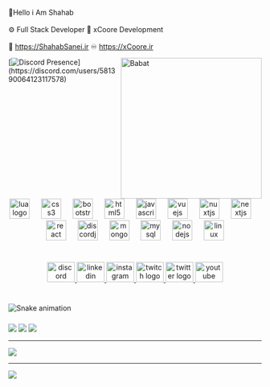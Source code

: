 🌟Hello i Am Shahab<br><br>⚙️ Full Stack Developer 💠 xCoore Development<br><br>💙 https://ShahabSanei.ir ♾️ https://xCoore.ir


<a target="_blank">
   <img align="right" height="280" width= "280px" alt="Babat" src="https://cdn.discordapp.com/attachments/895819363423244378/1138465430076403763/shahab2.png" />
</a>


[![Discord Presence](https://lanyard-profile-readme.vercel.app/api/581390064123117578?theme=light&bg=809ecf&animated=false&hideDiscrim=true&borderRadius=30px&idleMessage=Probably%20doing%20something%20else...)](https://discord.com/users/581390064123117578)

###

<br clear="both">

<div align="center">
  <img src="https://cdn.jsdelivr.net/gh/devicons/devicon/icons/lua/lua-original.svg" height="40" alt="lua logo"  />
  <img width="15" />
  <img src="https://cdn.jsdelivr.net/gh/devicons/devicon/icons/css3/css3-original.svg" height="40" alt="css3 logo"  />
  <img width="15" />
  <img src="https://cdn.jsdelivr.net/gh/devicons/devicon/icons/bootstrap/bootstrap-original.svg" height="40" alt="bootstrap logo"  />
  <img width="15" />
  <img src="https://cdn.jsdelivr.net/gh/devicons/devicon/icons/html5/html5-original.svg" height="40" alt="html5 logo"  />
  <img width="15" />
  <img src="https://cdn.jsdelivr.net/gh/devicons/devicon/icons/javascript/javascript-original.svg" height="40" alt="javascript logo"  />
  <img width="15" />
  <img src="https://cdn.jsdelivr.net/gh/devicons/devicon/icons/vuejs/vuejs-original.svg" height="40" alt="vuejs logo"  />
  <img width="15" />
  <img src="https://cdn.jsdelivr.net/gh/devicons/devicon/icons/nuxtjs/nuxtjs-original.svg" height="40" alt="nuxtjs logo"  />
  <img width="15" />
  <img src="https://cdn.jsdelivr.net/gh/devicons/devicon/icons/nextjs/nextjs-original.svg" height="40" alt="nextjs logo"  />
  <img width="15" />
  <img src="https://cdn.jsdelivr.net/gh/devicons/devicon/icons/react/react-original.svg" height="40" alt="react logo"  />
  <img width="15" />
  <img src="https://cdn.jsdelivr.net/gh/devicons/devicon/icons/discordjs/discordjs-original.svg" height="40" alt="discordjs logo"  />
  <img width="15" />
  <img src="https://cdn.jsdelivr.net/gh/devicons/devicon/icons/mongodb/mongodb-original.svg" height="40" alt="mongodb logo"  />
  <img width="15" />
  <img src="https://cdn.jsdelivr.net/gh/devicons/devicon/icons/mysql/mysql-original.svg" height="40" alt="mysql logo"  />
  <img width="15" />
  <img src="https://cdn.jsdelivr.net/gh/devicons/devicon/icons/nodejs/nodejs-original.svg" height="40" alt="nodejs logo"  />
  <img width="15" />
  <img src="https://cdn.jsdelivr.net/gh/devicons/devicon/icons/linux/linux-original.svg" height="40" alt="linux logo"  />
</div>

###

<br clear="both">

<div align="center">
  <a href="https://discord.gg/AMhxVmwJkf" target="_blank">
    <img src="https://raw.githubusercontent.com/maurodesouza/profile-readme-generator/master/src/assets/icons/social/discord/default.svg" width="55" height="40" alt="discord logo"  />
  </a>
  <a href="kedin.com/in/shahab-sanei-346b32240/" target="_blank">
    <img src="https://raw.githubusercontent.com/maurodesouza/profile-readme-generator/master/src/assets/icons/social/linkedin/default.svg" width="55" height="40" alt="linkedin logo"  />
  </a>
  <a href="https://instagram.com/shahabsanei.ir" target="_blank">
    <img src="https://raw.githubusercontent.com/maurodesouza/profile-readme-generator/master/src/assets/icons/social/instagram/default.svg" width="55" height="40" alt="instagram logo"  />
  </a>
  <a href="https://www.twitch.tv/xd_shahab" target="_blank">
    <img src="https://raw.githubusercontent.com/maurodesouza/profile-readme-generator/master/src/assets/icons/social/twitch/default.svg" width="55" height="40" alt="twitch logo"  />
  </a>
  <a href="https://twitter.com/shahab_xd" target="_blank">
    <img src="https://raw.githubusercontent.com/maurodesouza/profile-readme-generator/master/src/assets/icons/social/twitter/default.svg" width="55" height="40" alt="twitter logo"  />
  </a>
  <a href="https://www.youtube.com/channel/UCTMPyA5L9oVMIPKVyRNxrPQ" target="_blank">
    <img src="https://raw.githubusercontent.com/maurodesouza/profile-readme-generator/master/src/assets/icons/social/youtube/default.svg" width="55" height="40" alt="youtube logo"  />
  </a>
</div>

###

<br clear="both">

<img src="https://raw.githubusercontent.com/xDShahab/xDShahab/output/snake.svg" alt="Snake animation" />

###


![](https://github-readme-stats.vercel.app/api?username=xDShahab&theme=vue&hide_border=true&include_all_commits=true&count_private=true)
![](https://github-readme-streak-stats.herokuapp.com/?user=xDShahab&theme=vue&hide_border=true)
![](https://github-readme-stats.vercel.app/api/top-langs/?username=xDShahab&theme=vue&hide_border=true&include_all_commits=true&count_private=true&layout=compact)

---

![](https://github-profile-trophy.vercel.app/?username=xDShahab&theme=onedark&no-frame=true&no-bg=true&margin-w=4)

---

[![](https://visitcount.itsvg.in/api?id=xDShahab&label=Profile%20Views&color=12&icon=5&pretty=true)](https://visitcount.itsvg.in)


